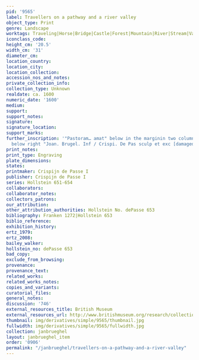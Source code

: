 ```yaml
---
pid: '9565'
label: Travellers on a pathway and a river valley
object_type: Print
genre: Landscape
worktags: Traveling|Horse|Bridge|Castle|Forest|Mountain|River|Stream|Valley|Road
iconclass_code:
height_cm: '20.5'
width_cm: '31'
diameter_cm:
location_country:
location_city:
location_collection:
accession_nos_and_notes:
private_collection_info:
collection_type: Unknown
realdate: ca. 1600
numeric_date: '1600'
medium:
support:
support_notes:
signature:
signature_location:
support_marks:
further_inscription: '"Pastoram… amat" below in the marginin two column each two lines;
  below right "Joan. Brugel. Inf / Crispi. De Pas sculp et exc [damaged]."'
print_notes:
print_type: Engraving
plate_dimensions:
states:
printmaker: Crispijn de Passe I
publisher: Crispijn de Passe I
series: Hollstein 651-654
collaborators:
collaborator_notes:
collectors_patrons:
our_attribution:
other_attribution_authorities: Hollstein No. dePasse 653
bibliography: Franken 1272|Hollstein 653
biblio_reference:
exhibition_history:
ertz_1979:
ertz_2008:
bailey_walker:
hollstein_no: dePasse 653
bad_copy:
exclude_from_browsing:
provenance:
provenance_text:
related_works:
related_works_notes:
copies_and_variants:
curatorial_files:
general_notes:
discussion: '746'
external_resources_title: British Museum
external_resources_url: http://www.britishmuseum.org/research/collection_online/collection_object_details.aspx
thumbnail: img/derivatives/simple/9565/thumbnail.jpg
fullwidth: img/derivatives/simple/9565/fullwidth.jpg
collection: janbrueghel
layout: janbrueghel_item
order: '0906'
permalink: "/janbrueghel/travellers-on-a-pathway-and-a-river-valley"
---
```

